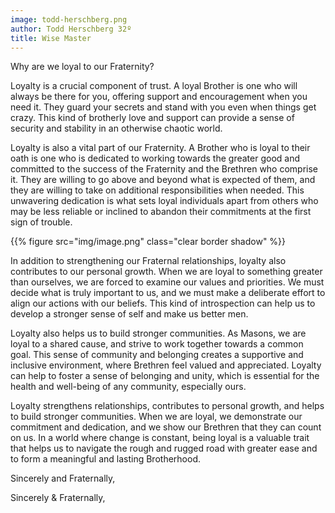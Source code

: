 ```yaml
---
image: todd-herschberg.png
author: Todd Herschberg 32º
title: Wise Master
---
```


Why are we loyal to our Fraternity?

Loyalty is a crucial component of trust. A loyal Brother is one who will always be there for you, offering support and encouragement when you need it. They guard your secrets and stand with you even when things get crazy. This kind of brotherly love and support can provide a sense of security and stability in an otherwise chaotic world.

Loyalty is also a vital part of our Fraternity. A Brother who is loyal to their oath is one who is dedicated to working towards the greater good and committed to the success of the Fraternity and the Brethren who comprise it. They are willing to go above and beyond what is expected of them, and they are willing to take on additional responsibilities when needed. This unwavering dedication is what sets loyal individuals apart from others who may be less reliable or inclined to abandon their commitments at the first sign of trouble.

{{% figure src="img/image.png" class="clear border shadow" %}}

In addition to strengthening our Fraternal relationships, loyalty also contributes to our personal growth. When we are loyal to something greater than ourselves, we are forced to examine our values and priorities. We must decide what is truly important to us, and we must make a deliberate effort to align our actions with our beliefs. This kind of introspection can help us to develop a stronger sense of self and make us better men.

Loyalty also helps us to build stronger communities. As Masons, we are loyal to a shared cause, and strive to work together towards a common goal. This sense of community and belonging creates a supportive and inclusive environment, where Brethren feel valued and appreciated. Loyalty can help to foster a sense of belonging and unity, which is essential for the health and well-being of any community, especially ours.

Loyalty strengthens relationships, contributes to personal growth, and helps to build stronger communities. When we are loyal, we demonstrate our commitment and dedication, and we show our Brethren that they can count on us. In a world where change is constant, being loyal is a valuable trait that helps us to navigate the rough and rugged road with greater ease and to form a meaningful and lasting Brotherhood.

Sincerely and Fraternally,

Sincerely & Fraternally,
